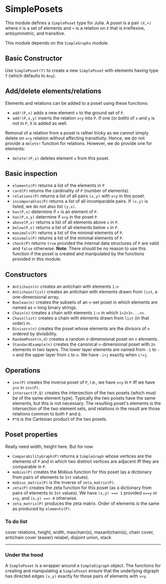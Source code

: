 SimplePosets
============

This module defines a `SimplePoset` type for Julia. A *poset* is a
pair `(X,<)` where `X` is a set of elements and `<` is a relation on
`X` that is irreflexive, antisymmetric, and transitive.

This module depends on the `SimpleGraphs` module.

Basic Constructor
-----------------

Use `SimplePoset(T)` to create a new `SimplePoset` with elements 
having type `T` (which defaults to `Any`).


Add/delete elements/relations
-----------------------------

Elements and relations can be added to a poset using these functions:

* `add!(P,x)` adds a new element `x` to the ground set of `P`.
* `add!(P,x,y)` inserts the relation `x<y` into `P`. If one (or both)
  of `x` and `y` is not in `P`, it is added as well.

Removal of a relation from a poset is rather tricky as we cannot
simply delete on `x<y` relation without affecting transitivity. Hence,
we do not provide a `delete!` function for relations. However, we do
provide one for elements:

* `delete!(P,x)` deletes element `x` from this poset.

Basic inspection
----------------

* `elements(P)` returns a list of the elements in `P`
* `card(P)` returns the cardinality of `P` (number of elements).
* `relations(P)` returns a list of all pairs `(x,y)` with `x<y` in
  this poset.
* `incomparables(P)` returns a list of all incomparable pairs. If
  `(x,y)` is listed, we do not also list `(y,x)`. 
* `has(P,x)` determine if `x` is an element of `P`.
* `has(P,x,y)` determine if `x<y` in the poset `P`.
* `above(P,x)` returns a list of all elements above `x` in `P`.
* `below(P,x)` returns a list of all elements below `x` in `P`.
* `maximals(P)` returns a list of the minimal elements of `P`.
* `minimals(P)` returns a list of the minimal elements of `P`.
* `check(P)` returns `true` provided the internal data structures of
  `P` are valid and `false` otherwise. **Note**: There should be no
  reason to use this function if the poset is created and manipulated
  by the functions provided in this module.

Constructors
------------

* `Antichain(n)` creates an antichain with elements `1:n`
* `Antichain(list)` creates an antichain with elements drawn from
  `list`, a one-dimensional array.
* `Boolean(n)` creates the subsets of an `n`-set poset in which
  elements are named as `n`-long binary strings.
* `Chain(n)` creates a chain with elements `1:n` in which
  `1<2<3<...<n`.
* `Chain(list)` creates a chain with elements drawn from `list` (in that
  order) in.
* `Divisors(n)` creates the poset whose elements are the divisors of
  `n` ordered by divisibility. 
* `RandomPoset(n,d)` creates a random `d`-dimensional poset on `n`
  elements. 
* `StandardExample(n)` creates the canonical `n`-dimensional poset
  with `2n` elements in two layers. The lower layer elements are named
  from `-1` to `-n` and the upper layer from `1` to `n`. We have
  `-i<j` exactly when `i!=j`.

Operations
----------

* `inv(P)` creates the inverse poset of `P`, i.e., we have `x<y` in
  `P` iff we have `y<x` in `inv(P)`. 
* `intersect(P,Q)` creates the intersection of the two posets (which
  must be of the same element type). Typically the two posets have the
  same elements, but this is not necessary. The resulting poset's
  elements is the intersection of the two element sets, and relations
  in the result are those relations common to both `P` and `Q`.
* `P*Q` is the Cartesian product of the two posets.

Poset properties
----------------

Really need width, height here. But for now

* `ComparabilityGraph(P)` returns a `SimpleGraph` whose vertices are
  the elements of `P` and in which two distinct vertices are adjacent
  iff they are comparable in `P`.
* `mobius(P)` creates the Mobius function for this poset (as a
  dictionary from pairs of elements to `Int` values).
* `mobius_matrix(P)` is the inverse of `zeta_matrix(P)`.
* `zeta(P)` creates the zeta function for this poset (as a dictionary
  from pairs of elements to `Int` values). We have `(x,y) ==> 1`
  provided `x==y` or `x<y`, and `(x,y) ==> 0` otherwise. 
* `zeta_matrix(P)` produces the zeta matrix. Order of elements is the
  same as produced by `elements(P)`.


### To do list ###

cover relations, height, width, maxchain(s), maxantichain(s),
chain cover, antichain cover (easier)
relabel, disjoint union, stack

-------------------------------------------------------------------------------

### Under the hood ###


A `SimplePoset` is a wrapper around a `SimpleDigraph` object. The
functions for creating and manipulating a `SimplePoset` ensure that
the underlying digraph has directed edges `(x,y)` exactly for those
pairs of elements with `x<y`.
